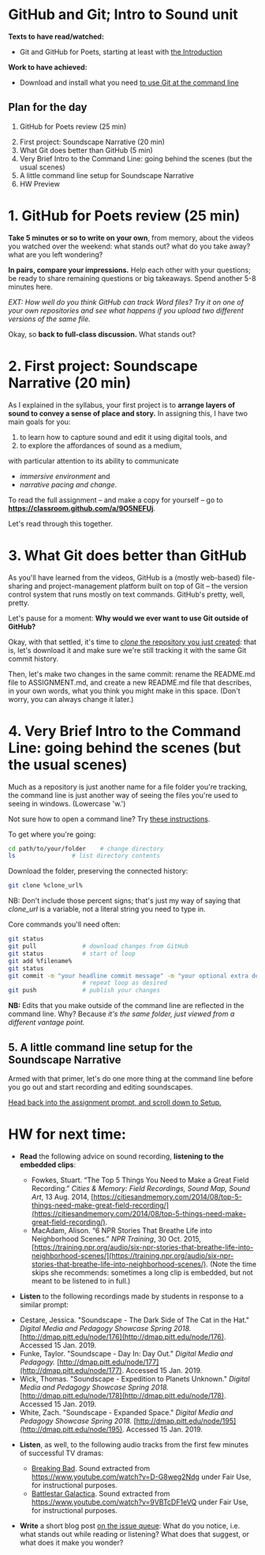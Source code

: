 # GitHub and Git; Intro to Sound unit
**Texts to have read/watched:**

* Git and GitHub for Poets, starting at least with
[the Introduction](https://www.youtube.com/watch?v=BCQHnlnPusY&list=PLRqwX-V7Uu6ZF9C0YMKuns9sLDzK6zoiV)

**Work to have achieved:**

* Download and install what you need [to use Git at the command line](https://gist.github.com/derhuerst/1b15ff4652a867391f03)

## Plan for the day

1. GitHub for Poets review (25 min)
<!-- EXT. Versioning beyond simple text files -->
2. First project: Soundscape Narrative (20 min)
3. What Git does better than GitHub (5 min)
4. Very Brief Intro to the Command Line: going behind the scenes (but the usual scenes)
5. A little command line setup for Soundscape Narrative
6. HW Preview


# 1. GitHub for Poets review (25 min)

<div class="alert alert-success">
<strong>Take 5 minutes or so to write on your own</strong>, from memory, about the videos you watched over the weekend: what stands out? what do you take away? what are you left wondering?
</div>

<div class="alert alert-success">

<strong>In pairs, compare your impressions.</strong> Help each other with your questions; be ready to share remaining questions or big takeaways. Spend another 5-8 minutes here.

<em>EXT: How well do you think GitHub can track Word files? Try it on one of your own repositories and see what happens if you upload two different versions of the same file.</em>

</div>

Okay, so **back to full-class discussion.** What stands out?

# 2. First project: Soundscape Narrative (20 min)

As I explained in the syllabus, your first project is to **arrange layers of sound to convey a sense of place and story.** In assigning this, I have two main goals for you:

1. to learn how to capture sound and edit it using digital tools, and
2. to explore the affordances of sound as a medium,

with particular attention to its ability to communicate
  - *immersive environment* and
  - *narrative pacing and change*.

<div class="alert alert-success">
To read the full assignment – and make a copy for yourself – go to <strong><a href="https://classroom.github.com/a/9O5NEFUj">https://classroom.github.com/a/9O5NEFUj</a></strong>.
</div>

Let's read through this together.

<!--
Go through overview, constraints, deadlines. The sections below are prep for the "setup" section.
-->

# 3. What Git does better than GitHub

As you'll have learned from the videos, GitHub is a (mostly web-based) file-sharing and project-management platform built on top of Git – the version control system that runs mostly on text commands. GitHub's pretty, well, pretty.

<div class="alert alert-info">
Let's pause for a moment: <strong>Why would we ever want to use Git outside of GitHub?</strong>
</div>

<!--
Super-technical people may have many more reasons than I want to get into. For today, let's focus on a few quick victories:

* Git lets us "stage" multiple files at once and wrap them in a single commit.
* Git lets us keep track of small changes locally before we're ready to share them with the world – and then to push multiple commits all at once.
* Using the command line lets us access and activate more features of Git than the GitHub defaults allow.

We're going to practice this now.
-->

Okay, with that settled, it's time to [*clone* the repository you just created](https://help.github.com/articles/cloning-a-repository/): that is, let's download it and make sure we're still tracking it with the same Git commit history.

Then, let's make two changes in the same commit: rename the README.md file to ASSIGNMENT.md, and create a new README.md file that describes, in your own words, what you think you might make in this space. (Don't worry, you can always change it later.)


# 4. Very Brief Intro to the Command Line: going behind the scenes (but the usual scenes)

Much as a repository is just another name for a file folder you're tracking, the command line is just another way of seeing the files you're used to seeing in windows. (Lowercase 'w.')

<div class="alert alert-warning">
Not sure how to open a command line? Try <a href="https://learnpythonthehardway.org/book/appendix-a-cli/ex1.html">these instructions</a>.
</div>

To get where you're going:
```bash
cd path/to/your/folder    # change directory
ls                # list directory contents
```

Download the folder, preserving the connected history:
```bash
git clone %clone_url%
```
<div class="alert alert-warning">
NB: Don't include those percent signs; that's just my way of saying that <em>clone_url</em> is a variable, not a literal string you need to type in.
</div>

Core commands you'll need often:

```bash
git status           
git pull             # download changes from GitHub
git status           # start of loop
git add %filename%    
git status
git commit -m "your headline commit message" -m "your optional extra details, if you want them, just go in a second message."
                     # repeat loop as desired
git push             # publish your changes
```

<div class="alert alert-info">
<strong>NB:</strong> Edits that you make outside of the command line are reflected in the command line. Why? Because <em>it's the same folder, just viewed from a different vantage point.</em>
</div>

## 5. A little command line setup for the Soundscape Narrative

Armed with that primer, let's do one more thing at the command line before you go out and start recording and editing soundscapes.

<div class="alert alert-success">
<a href="https://github.com/pitt-cdm/soundscape-prompt#setup" class="alert-link">Head back into the assignment prompt, and scroll down to Setup.</a>
</div>

# HW for next time:
<!-- move this first part to follow lesson 4? -->
* **Read** the following advice on sound recording, **listening to the embedded clips**:
  - Fowkes, Stuart. “The Top 5 Things You Need to Make a Great Field Recording.” *Cities & Memory: Field Recordings, Sound Map, Sound Art*, 13 Aug. 2014, [https://citiesandmemory.com/2014/08/top-5-things-need-make-great-field-recording/](https://citiesandmemory.com/2014/08/top-5-things-need-make-great-field-recording/).
  - MacAdam, Alison. “6 NPR Stories That Breathe Life into Neighborhood Scenes.” *NPR Training*, 30 Oct. 2015, [https://training.npr.org/audio/six-npr-stories-that-breathe-life-into-neighborhood-scenes/](https://training.npr.org/audio/six-npr-stories-that-breathe-life-into-neighborhood-scenes/). (Note the time skips she recommends: sometimes a long clip is embedded, but not meant to be listened to in full.)

* **Listen** to the following recordings made by students in response to a similar prompt:
<!-- update next time with examples from this class where possible -->
  - Cestare, Jessica. "Soundscape - The Dark Side of The Cat in the Hat." *Digital Media and Pedagogy Showcase Spring 2018.* [http://dmap.pitt.edu/node/176](http://dmap.pitt.edu/node/176). Accessed 15 Jan. 2019.
  - Funke, Taylor. "Soundscape - Day In: Day Out." *Digital Media and Pedagogy.* [http://dmap.pitt.edu/node/177](http://dmap.pitt.edu/node/177). Accessed 15 Jan. 2019.
  - Wick, Thomas. "Soundscape - Expedition to Planets Unknown." *Digital Media and Pedagogy Showcase Spring 2018.* [http://dmap.pitt.edu/node/178](http://dmap.pitt.edu/node/178). Accessed 15 Jan. 2019.
  - White, Zach. "Soundscape - Expanded Space." *Digital Media and Pedagogy Showcase Spring 2018.* [http://dmap.pitt.edu/node/195](http://dmap.pitt.edu/node/195). Accessed 15 Jan. 2019.

* **Listen**, as well, to the following audio tracks from the first few minutes of successful TV dramas:
  - [Breaking Bad]({{site.github_url}}/assets/sound/bb-pilot-opening.mp3). Sound extracted from https://www.youtube.com/watch?v=D-G8weg2Ndg under Fair Use, for instructional purposes.
  - [Battlestar Galactica]({{site.github_url}}/assets/sound/bg-pilot-opening.mp3). Sound extracted from https://www.youtube.com/watch?v=9VBTcDF1eVQ under Fair Use, for instructional purposes.

* **Write** a short blog post [on the issue queue](https://github.com/pitt-cdm/miller2019spring/issues/3): What do you notice, i.e. what stands out while reading or listening? What does that suggest, or what does it make you wonder?
